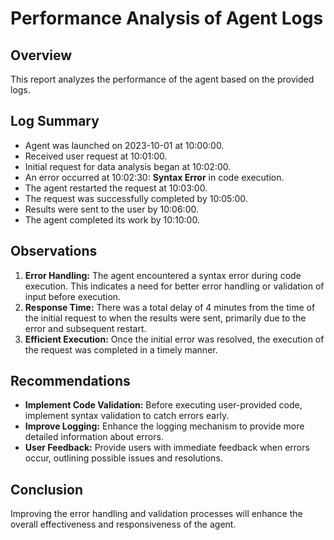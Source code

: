 # Performance Analysis of Agent Logs

## Overview
This report analyzes the performance of the agent based on the provided logs.

## Log Summary
- Agent was launched on 2023-10-01 at 10:00:00.
- Received user request at 10:01:00.
- Initial request for data analysis began at 10:02:00.
- An error occurred at 10:02:30: **Syntax Error** in code execution.
- The agent restarted the request at 10:03:00.
- The request was successfully completed by 10:05:00.
- Results were sent to the user by 10:06:00.
- The agent completed its work by 10:10:00.

## Observations
1. **Error Handling:** The agent encountered a syntax error during code execution. This indicates a need for better error handling or validation of input before execution.
2. **Response Time:** There was a total delay of 4 minutes from the time of the initial request to when the results were sent, primarily due to the error and subsequent restart.
3. **Efficient Execution:** Once the initial error was resolved, the execution of the request was completed in a timely manner.

## Recommendations
- **Implement Code Validation:** Before executing user-provided code, implement syntax validation to catch errors early.
- **Improve Logging:** Enhance the logging mechanism to provide more detailed information about errors.
- **User Feedback:** Provide users with immediate feedback when errors occur, outlining possible issues and resolutions.

## Conclusion
Improving the error handling and validation processes will enhance the overall effectiveness and responsiveness of the agent.